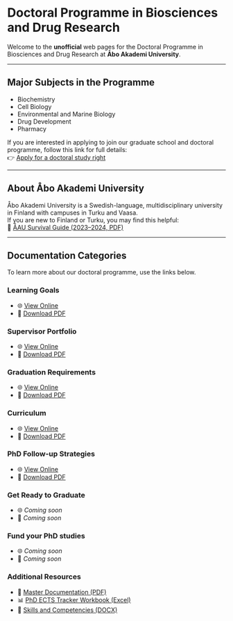 # Doctoral Programme in Biosciences and Drug Research

Welcome to the **unofficial** web pages for the Doctoral Programme in Biosciences and Drug Research at **Åbo Akademi University**.

---

## Major Subjects in the Programme

- Biochemistry  
- Cell Biology  
- Environmental and Marine Biology  
- Drug Development  
- Pharmacy

If you are interested in applying to join our graduate school and doctoral programme, follow this link for full details:  
👉 [Apply for a doctoral study right](https://www.abo.fi/en/research-at-aau/postgraduate-and-doctoral-studies/apply-for-doctoral-studies/)

---

## About Åbo Akademi University

Åbo Akademi University is a Swedish-language, multidisciplinary university in Finland with campuses in Turku and Vaasa.  
If you are new to Finland or Turku, you may find this helpful:  
📘 [ÅAU Survival Guide (2023–2024, PDF)](https://www.abo.fi/wp-content/uploads/2024/05/survival_guide_2023-2024.pdf)

---

## Documentation Categories

To learn more about our doctoral programme, use the links below.

### Learning Goals  
- 🌐 [View Online](https://aaugs-dp-biosciences-and-drug-research.github.io/LearningGoals/)  
- 📄 [Download PDF](https://aaugs-dp-biosciences-and-drug-research.github.io/LearningGoals/Document.pdf)

### Supervisor Portfolio  
- 🌐 [View Online](https://aaugs-dp-biosciences-and-drug-research.github.io/supervisor-portfolio/)  
- 📄 [Download PDF](https://aaugs-dp-biosciences-and-drug-research.github.io/supervisor-portfolio/Supervisor_Portfolio.pdf)

### Graduation Requirements  
- 🌐 [View Online](https://aaugs-dp-biosciences-and-drug-research.github.io/Graduation_Requirements/)  
- 📄 [Download PDF](https://aaugs-dp-biosciences-and-drug-research.github.io/Graduation_Requirements/Document.pdf)

### Curriculum  
- 🌐 [View Online](https://aaugs-dp-biosciences-and-drug-research.github.io/Curriculum/)  
- 📄 [Download PDF](https://aaugs-dp-biosciences-and-drug-research.github.io/Curriculum/Document.pdf)

### PhD Follow-up Strategies  
- 🌐 [View Online](https://aaugs-dp-biosciences-and-drug-research.github.io/Yearly_followup/)  
- 📄 [Download PDF](https://aaugs-dp-biosciences-and-drug-research.github.io/Yearly_followup/Document.pdf)

### Get Ready to Graduate  
- 🌐 _Coming soon_  
- 📄 _Coming soon_

### Fund your PhD studies  
- 🌐 _Coming soon_  
- 📄 _Coming soon_

### Additional Resources
- 📄 [Master Documentation (PDF)](https://github.com/AAUGS-DP-Biosciences-and-Drug-Research/Master_PDF/raw/main/pdfs/master.pdf?download=1)
- 📊 [PhD ECTS Tracker Workbook (Excel)](https://github.com/AAUGS-DP-Biosciences-and-Drug-Research/Curriculum/raw/main/PhD_ECTS_Tracker_Categories_v4.xlsx?download=1)
- 📝 [Skills and Competencies (DOCX)](https://github.com/AAUGS-DP-Biosciences-and-Drug-Research/Yearly_followup/raw/main/Skills%20and%20competencies_v250108.docx?download=1)
